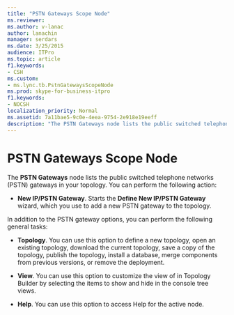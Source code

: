 ```yaml
---
title: "PSTN Gateways Scope Node"
ms.reviewer: 
ms.author: v-lanac
author: lanachin
manager: serdars
ms.date: 3/25/2015
audience: ITPro
ms.topic: article
f1.keywords:
- CSH
ms.custom:
- ms.lync.tb.PstnGatewaysScopeNode
ms.prod: skype-for-business-itpro
f1.keywords:
- NOCSH
localization_priority: Normal
ms.assetid: 7a11bae5-9c0e-4eea-9754-2e918e19eeff
description: "The PSTN Gateways node lists the public switched telephone networks (PSTN) gateways in your topology. You can perform the following action:"
---
```


# PSTN Gateways Scope Node
 
The **PSTN Gateways** node lists the public switched telephone networks (PSTN) gateways in your topology. You can perform the following action:
  
- **New IP/PSTN Gateway**. Starts the **Define New IP/PSTN Gateway** wizard, which you use to add a new PSTN gateway to the topology.
    
In addition to the PSTN gateway options, you can perform the following general tasks:
  
- **Topology**. You can use this option to define a new topology, open an existing topology, download the current topology, save a copy of the topology, publish the topology, install a database, merge components from previous versions, or remove the deployment.
    
- **View**. You can use this option to customize the view of in Topology Builder by selecting the items to show and hide in the console tree views.
    
- **Help**. You can use this option to access Help for the active node.
    

